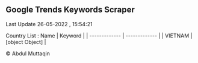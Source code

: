 

## Google Trends Keywords Scraper 
 
Last Update 26-05-2022 , 15:54:21

Country List :
 Name  | Keyword |
| ------------- | ------------- |
| VIETNAM | [object Object] |



© Abdul Muttaqin 
